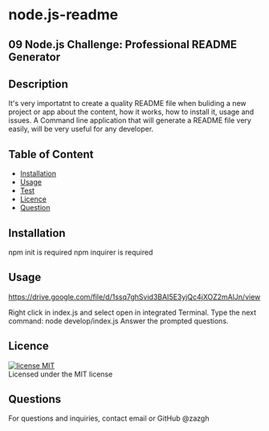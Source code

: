 # node.js-readme
## 09 Node.js Challenge: Professional README Generator

## Description

It's very importatnt to create a quality README file when buliding a new project or app about the content, how it works, how to install it, usage and issues.
A Command line application that will generate a README file very easily, will be very useful for any developer.

## Table of Content

- [Installation](#installation)
- [Usage](#usage)
- [Test](#test)
- [Licence](#license)
- [Question](#questions)

## Installation

npm init is required 
npm inquirer is required

## Usage

https://drive.google.com/file/d/1ssq7ghSvid3BAI5E3yjQc4jXOZ2mAlJn/view

Right click in index.js and select open in integrated Terminal.
Type the next command: node develop/index.js
Answer the prompted questions.

## Licence

[![license MIT](https://img.shields.io/static/v1?label=license&message=MIT&color=hotpink)](https://choosealicense.com/licenses/MIT/)
<br>
  Licensed under the MIT license  

## Questions

For questions and inquiries, contact email or GitHub @zazgh